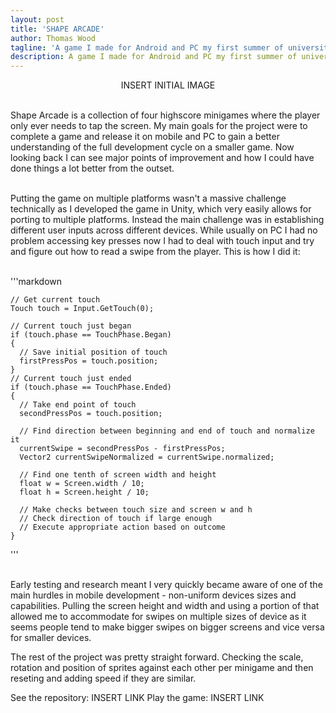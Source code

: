 ```yaml
---
layout: post
title: 'SHAPE ARCADE'
author: Thomas Wood
tagline: 'A game I made for Android and PC my first summer of university. It holds a special place as my first personal project outside of game jams'
description: A game I made for Android and PC my first summer of university. It holds a special place as my first personal project outside of game jams
---
```


<p align="center">
  INSERT INITIAL IMAGE<br/><br/>
  
  Shape Arcade is a collection of four highscore minigames where the player only ever needs to tap the screen. My main goals for the
  project were to complete a game and release it on mobile and PC to gain a better understanding of the full development cycle on a
  smaller game. Now looking back I can see major points of improvement and how I could have done things a lot better from the outset.<br/><br/>
  
  Putting the game on multiple platforms wasn't a massive challenge technically as I developed the game in Unity, which very easily
  allows for porting to multiple platforms. Instead the main challenge was in establishing different user inputs across different
  devices. While usually on PC I had no problem accessing key presses now I had to deal with touch input and try and figure out how to
  read a swipe from the player. This is how I did it:<br/><br/>
  
  '''markdown
  
    // Get current touch
    Touch touch = Input.GetTouch(0);
    
    // Current touch just began
    if (touch.phase == TouchPhase.Began)
    {
      // Save initial position of touch
      firstPressPos = touch.position;
    }
    // Current touch just ended
    if (touch.phase == TouchPhase.Ended)
    {
      // Take end point of touch
      secondPressPos = touch.position;
      
      // Find direction between beginning and end of touch and normalize it
      currentSwipe = secondPressPos - firstPressPos;
      Vector2 currentSwipeNormalized = currentSwipe.normalized;
      
      // Find one tenth of screen width and height
      float w = Screen.width / 10;
      float h = Screen.height / 10;
      
      // Make checks between touch size and screen w and h
      // Check direction of touch if large enough
      // Execute appropriate action based on outcome
    }
    
  '''<br/><br/>
  
  Early testing and research meant I very quickly became aware of one of the main hurdles in mobile development - non-uniform devices
  sizes and capabilities. Pulling the screen height and width and using a portion of that allowed me to accommodate for swipes on
  multiple sizes of device as it seems people tend to make bigger swipes on bigger screens and vice versa for smaller devices.
  
  The rest of the project was pretty straight forward. Checking the scale, rotation and position of sprites against each other per
  minigame and then reseting and adding speed if they are similar. 
</p>

See the repository: INSERT LINK
Play the game: INSERT LINK
